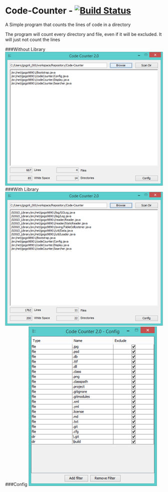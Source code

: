# Code-Counter - [![Build Status](https://travis-ci.org/GOGO98901/Code-Counter.svg?branch=master)](https://travis-ci.org/GOGO98901/Code-Counter)
A Simple program that counts the lines of code in a directory

The program will count every directory and file, even if it will be excluded. It will just not count the lines

###Without Library
<img src="images/window - (2.0).out.png" />
###With Library
<img src="images/window - (2.0).with.png" />
###Config
<img src="images/config.png" />
